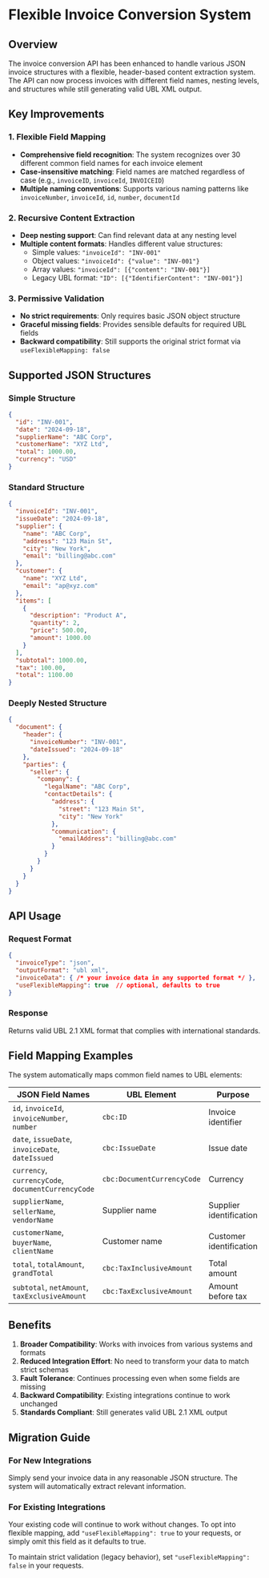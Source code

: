 # Flexible Invoice Conversion System

## Overview

The invoice conversion API has been enhanced to handle various JSON invoice structures with a flexible, header-based content extraction system. The API can now process invoices with different field names, nesting levels, and structures while still generating valid UBL XML output.

## Key Improvements

### 1. Flexible Field Mapping
- **Comprehensive field recognition**: The system recognizes over 30 different common field names for each invoice element
- **Case-insensitive matching**: Field names are matched regardless of case (e.g., `invoiceID`, `invoiceId`, `INVOICEID`)
- **Multiple naming conventions**: Supports various naming patterns like `invoiceNumber`, `invoiceId`, `id`, `number`, `documentId`

### 2. Recursive Content Extraction
- **Deep nesting support**: Can find relevant data at any nesting level
- **Multiple content formats**: Handles different value structures:
  - Simple values: `"invoiceId": "INV-001"`
  - Object values: `"invoiceId": {"value": "INV-001"}`
  - Array values: `"invoiceId": [{"content": "INV-001"}]`
  - Legacy UBL format: `"ID": [{"IdentifierContent": "INV-001"}]`

### 3. Permissive Validation
- **No strict requirements**: Only requires basic JSON object structure
- **Graceful missing fields**: Provides sensible defaults for required UBL fields
- **Backward compatibility**: Still supports the original strict format via `useFlexibleMapping: false`

## Supported JSON Structures

### Simple Structure
```json
{
  "id": "INV-001",
  "date": "2024-09-18",
  "supplierName": "ABC Corp",
  "customerName": "XYZ Ltd",
  "total": 1000.00,
  "currency": "USD"
}
```

### Standard Structure
```json
{
  "invoiceId": "INV-001",
  "issueDate": "2024-09-18",
  "supplier": {
    "name": "ABC Corp",
    "address": "123 Main St",
    "city": "New York",
    "email": "billing@abc.com"
  },
  "customer": {
    "name": "XYZ Ltd",
    "email": "ap@xyz.com"
  },
  "items": [
    {
      "description": "Product A",
      "quantity": 2,
      "price": 500.00,
      "amount": 1000.00
    }
  ],
  "subtotal": 1000.00,
  "tax": 100.00,
  "total": 1100.00
}
```

### Deeply Nested Structure
```json
{
  "document": {
    "header": {
      "invoiceNumber": "INV-001",
      "dateIssued": "2024-09-18"
    },
    "parties": {
      "seller": {
        "company": {
          "legalName": "ABC Corp",
          "contactDetails": {
            "address": {
              "street": "123 Main St",
              "city": "New York"
            },
            "communication": {
              "emailAddress": "billing@abc.com"
            }
          }
        }
      }
    }
  }
}
```

## API Usage

### Request Format
```json
{
  "invoiceType": "json",
  "outputFormat": "ubl xml",
  "invoiceData": { /* your invoice data in any supported format */ },
  "useFlexibleMapping": true  // optional, defaults to true
}
```

### Response
Returns valid UBL 2.1 XML format that complies with international standards.

## Field Mapping Examples

The system automatically maps common field names to UBL elements:

| JSON Field Names | UBL Element | Purpose |
|-----------------|-------------|---------|
| `id`, `invoiceId`, `invoiceNumber`, `number` | `cbc:ID` | Invoice identifier |
| `date`, `issueDate`, `invoiceDate`, `dateIssued` | `cbc:IssueDate` | Issue date |
| `currency`, `currencyCode`, `documentCurrencyCode` | `cbc:DocumentCurrencyCode` | Currency |
| `supplierName`, `sellerName`, `vendorName` | Supplier name | Supplier identification |
| `customerName`, `buyerName`, `clientName` | Customer name | Customer identification |
| `total`, `totalAmount`, `grandTotal` | `cbc:TaxInclusiveAmount` | Total amount |
| `subtotal`, `netAmount`, `taxExclusiveAmount` | `cbc:TaxExclusiveAmount` | Amount before tax |

## Benefits

1. **Broader Compatibility**: Works with invoices from various systems and formats
2. **Reduced Integration Effort**: No need to transform your data to match strict schemas
3. **Fault Tolerance**: Continues processing even when some fields are missing
4. **Backward Compatibility**: Existing integrations continue to work unchanged
5. **Standards Compliant**: Still generates valid UBL 2.1 XML output

## Migration Guide

### For New Integrations
Simply send your invoice data in any reasonable JSON structure. The system will automatically extract relevant information.

### For Existing Integrations
Your existing code will continue to work without changes. To opt into flexible mapping, add `"useFlexibleMapping": true` to your requests, or simply omit this field as it defaults to true.

To maintain strict validation (legacy behavior), set `"useFlexibleMapping": false` in your requests.
